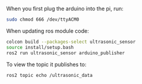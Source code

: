 When you first plug the arduino into the pi, run:

```bash
sudo chmod 666 /dev/ttyACM0
```

When updating ros module code:

```bash
colcon build --packages-select ultrasonic_sensor
source install/setup.bash
ros2 run ultrasonic_sensor arduino_publisher
```

To view the topic it publishes to:

```bash
ros2 topic echo /ultrasonic_data
```